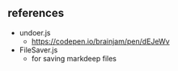 ## references
* undoer.js
  * https://codepen.io/brainjam/pen/dEJeWv
* FileSaver.js
  * for saving markdeep files
